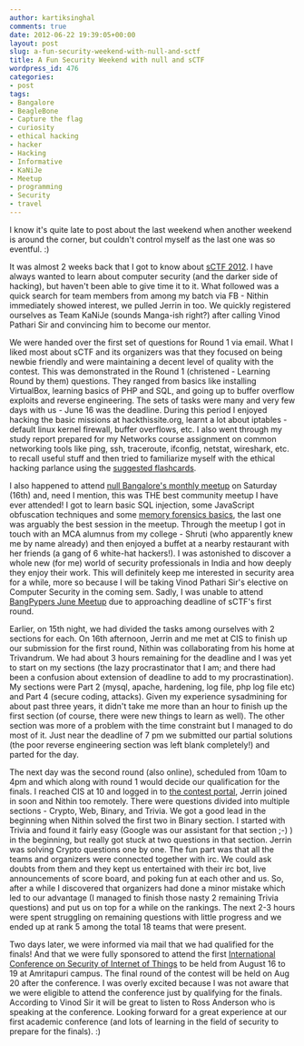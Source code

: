 ```yaml
---
author: kartiksinghal
comments: true
date: 2012-06-22 19:39:05+00:00
layout: post
slug: a-fun-security-weekend-with-null-and-sctf
title: A Fun Security Weekend with null and sCTF
wordpress_id: 476
categories:
- post
tags:
- Bangalore
- BeagleBone
- Capture the flag
- curiosity
- ethical hacking
- hacker
- Hacking
- Informative
- KaNiJe
- Meetup
- programming
- Security
- travel
---
```


I know it's quite late to post about the last weekend when another weekend is around the corner, but couldn't control myself as the last one was so eventful. :)

It was almost 2 weeks back that I got to know about [sCTF 2012](http://inctf.in/featured/announcing-sctf-2012-securit-ctf/). I have always wanted to learn about computer security (and the darker side of hacking), but haven't been able to give time it to it. What followed was a quick search for team members from among my batch via FB - Nithin immediately showed interest, we pulled Jerrin in too. We quickly registered ourselves as Team KaNiJe (sounds Manga-ish right?) after calling Vinod Pathari Sir and convincing him to become our mentor.

We were handed over the first set of questions for Round 1 via email. What I liked most about sCTF and its organizers was that they focused on being newbie friendly and were maintaining a decent level of quality with the contest. This was demonstrated in the Round 1 (christened - Learning Round by them) questions. They ranged from basics like installing VirtualBox, learning basics of PHP and SQL, and going up to buffer overflow exploits and reverse engineering. The sets of tasks were many and very few days with us - June 16 was the deadline. During this period I enjoyed hacking the basic missions at hackthissite.org, learnt a lot about iptables - default linux kernel firewall, buffer overflows, etc. I also went through my study report prepared for my Networks course assignment on common networking tools like ping, ssh, traceroute, ifconfig, netstat, wireshark, etc. to recall useful stuff and then tried to familiarize myself with the ethical hacking parlance using the [suggested flashcards](http://samsclass.info/124/flashcards/index.html).

I also happened to attend [null Bangalore's monthly meetup](http://null.co.in/2012/06/10/nullmeetbanglore-16th-june-2012-kieon-prestige-sigma/) on Saturday (16th) and, need I mention, this was THE best community meetup I have ever attended! I got to learn basic SQL injection, some JavaScript obfuscation techniques and some [memory forensics basics](http://nagareshwar.securityxploded.com/2012/06/16/training-session-part-8-%E2%80%93-practical-reversing-iii-memory-forensics/), the last one was arguably the best session in the meetup. Through the meetup I got in touch with an MCA alumnus from my college - Shruti (who apparently knew me by name already) and then enjoyed a buffet at a nearby restaurant with her friends (a gang of 6 white-hat hackers!). I was astonished to discover a whole new (for me) world of security professionals in India and how deeply they enjoy their work. This will definitely keep me interested in security area for a while, more so because I will be taking Vinod Pathari Sir's elective on Computer Security in the coming sem. Sadly, I was unable to attend [BangPypers June Meetup](http://www.meetup.com/BangPypers/events/67636612/) due to approaching deadline of sCTF's first round.

Earlier, on 15th night, we had divided the tasks among ourselves with 2 sections for each. On 16th afternoon, Jerrin and me met at CIS to finish up our submission for the first round, Nithin was collaborating from his home at Trivandrum. We had about 3 hours remaining for the deadline and I was yet to start on my sections (the lazy procrastinator that I am; and there had been a confusion about extension of deadline to add to my procrastination). My sections were Part 2 (mysql, apache, hardening, log file, php log file etc) and Part 4 (secure coding, attacks). Given my experience sysadmining for about past three years, it didn't take me more than an hour to finish up the first section (of course, there were new things to learn as well). The other section was more of a problem with the time constraint but I managed to do most of it. Just near the deadline of 7 pm we submitted our partial solutions (the poor reverse engineering section was left blank completely!) and parted for the day.

The next day was the second round (also online), scheduled from 10am to 4pm and which along with round 1 would decide our qualification for the finals. I reached CIS at 10 and logged in to [the contest portal](http://portal.inctf.in/), Jerrin joined in soon and Nithin too remotely. There were questions divided into multiple sections - Crypto, Web, Binary, and Trivia. We got a good lead in the beginning when Nithin solved the first two in Binary section. I started with Trivia and found it fairly easy (Google was our assistant for that section ;-) ) in the beginning, but really got stuck at two questions in that section. Jerrin was solving Crypto questions one by one. The fun part was that all the teams and organizers were connected together with irc. We could ask doubts from them and they kept us entertained with their irc bot, live announcements of score board, and poking fun at each other and us. So, after a while I discovered that organizers had done a minor mistake which led to our advantage (I managed to finish those nasty 2 remaining Trivia questions) and put us on top for a while on the rankings. The next 2-3 hours were spent struggling on remaining questions with little progress and we ended up at rank 5 among the total 18 teams that were present.

Two days later, we were informed via mail that we had qualified for the finals! And that we were fully sponsored to attend the first [International Conference on Security of Internet of Things](http://securit.ws/) to be held from August 16 to 19 at Amritapuri campus. The final round of the contest will be held on Aug 20 after the conference. I was overly excited because I was not aware that we were eligible to attend the conference just by qualifying for the finals. According to Vinod Sir it will be great to listen to Ross Anderson who is speaking at the conference. Looking forward for a great experience at our first academic conference (and lots of learning in the field of security to prepare for the finals). :)

